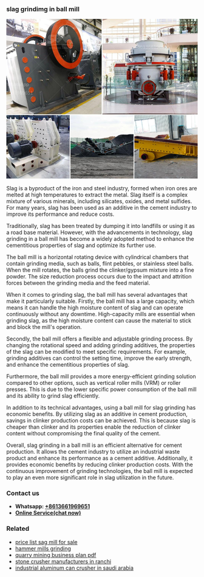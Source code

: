 <h3>slag grindimg in ball mill</h3><img src='1708587349.jpg' alt=''><p>Slag is a byproduct of the iron and steel industry, formed when iron ores are melted at high temperatures to extract the metal. Slag itself is a complex mixture of various minerals, including silicates, oxides, and metal sulfides. For many years, slag has been used as an additive in the cement industry to improve its performance and reduce costs. </p><p>Traditionally, slag has been treated by dumping it into landfills or using it as a road base material. However, with the advancements in technology, slag grinding in a ball mill has become a widely adopted method to enhance the cementitious properties of slag and optimize its further use.</p><p>The ball mill is a horizontal rotating device with cylindrical chambers that contain grinding media, such as balls, flint pebbles, or stainless steel balls. When the mill rotates, the balls grind the clinker/gypsum mixture into a fine powder. The size reduction process occurs due to the impact and attrition forces between the grinding media and the feed material. </p><p>When it comes to grinding slag, the ball mill has several advantages that make it particularly suitable. Firstly, the ball mill has a large capacity, which means it can handle the high moisture content of slag and can operate continuously without any downtime. High-capacity mills are essential when grinding slag, as the high moisture content can cause the material to stick and block the mill's operation.</p><p>Secondly, the ball mill offers a flexible and adjustable grinding process. By changing the rotational speed and adding grinding additives, the properties of the slag can be modified to meet specific requirements. For example, grinding additives can control the setting time, improve the early strength, and enhance the cementitious properties of slag.</p><p>Furthermore, the ball mill provides a more energy-efficient grinding solution compared to other options, such as vertical roller mills (VRM) or roller presses. This is due to the lower specific power consumption of the ball mill and its ability to grind slag efficiently.</p><p>In addition to its technical advantages, using a ball mill for slag grinding has economic benefits. By utilizing slag as an additive in cement production, savings in clinker production costs can be achieved. This is because slag is cheaper than clinker and its properties enable the reduction of clinker content without compromising the final quality of the cement.</p><p>Overall, slag grinding in a ball mill is an efficient alternative for cement production. It allows the cement industry to utilize an industrial waste product and enhance its performance as a cement additive. Additionally, it provides economic benefits by reducing clinker production costs. With the continuous improvement of grinding technologies, the ball mill is expected to play an even more significant role in slag utilization in the future.</p><h3>Contact us</h3><ul><li><strong>Whatsapp:&nbsp;<a href="https://wa.me/8613661969651">+8613661969651</a></strong></li><li><a href="https://swt.shibang-china.com/?git&amp;zhl&amp;slag grindimg in ball mill"><strong>Online Service(chat now)</strong></a></li></ul><h3>Related</h3><ul><li><a href='price list sag mill for sale.md'>price list sag mill for sale</a></li><li><a href='hammer mills grinding.md'>hammer mills grinding</a></li><li><a href='quarry mining business plan pdf.md'>quarry mining business plan pdf</a></li><li><a href='stone crusher manufacturers in ranchi.md'>stone crusher manufacturers in ranchi</a></li><li><a href='industrial aluminum can crusher in saudi arabia.md'>industrial aluminum can crusher in saudi arabia</a></li></ul>